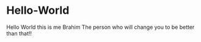# Hello-World
Hello World this is me Brahim The person who will change you to be better than that!!
